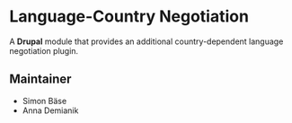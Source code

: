# Language-Country Negotiation

A **Drupal** module that provides an additional country-dependent language negotiation plugin.

## Maintainer

- Simon Bäse
- Anna Demianik
